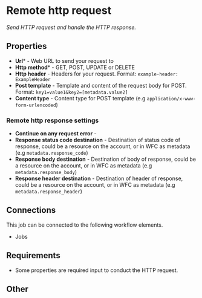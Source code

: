 # Remote http request #

_Send HTTP request and handle the HTTP response._

## Properties

* **Url*** - Web URL to send your request to
* **Http method*** - GET, POST, UPDATE or DELETE
* **Http header** - Headers for your request. Format: `example-header: ExampleHeader`
* **Post template** - Template and content of the request body for POST. Format: `key1=value1&key2=[metadata.value2]`
* **Content type** - Content type for POST template (e.g `application/x-www-form-urlencoded`)

### Remote http response settings

* **Continue on any request error** -
* **Response status code destination** - Destination of status code of response, could be a resource on the account, or in WFC as metadata (e.g `metadata.response_code`)
* **Response body destination** - Destination of body of response, could be a resource on the account, or in WFC as metadata (e.g `metadata.response_body`)
* **Response header destination** - Destination of header of response, could be a resource on the account, or in WFC as metadata (e.g `metadata.response_header`) 

## Connections

This job can be connected to the following workflow elements.

* Jobs

## Requirements

* Some properties are required input to conduct the HTTP request.

## Other
